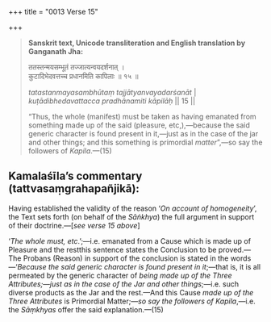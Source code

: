 +++
title = "0013 Verse 15"

+++
> **Sanskrit text, Unicode transliteration and English translation by Ganganath Jha:** 
>
> ततस्तन्मयसम्भूतं तज्जात्यन्वयदर्शनात् ।  
> कुटादिभेदवत्तच्च प्रधानमिति कापिलाः ॥ १५ ॥ 
>
> *tatastanmayasambhūtaṃ tajjātyanvayadarśanāt* \|  
> *kuṭādibhedavattacca pradhānamiti kāpilāḥ* \|\| 15 \|\| 
>
> “Thus, the whole (manifest) must be taken as having emanated from something made up of the said (pleasure, etc,),—because the said generic character is found present in it,—just as in the case of the jar and other things; and this something is primordial *matter*”,—so say the followers of *Kapila*.—(15)



## Kamalaśīla’s commentary (tattvasaṃgrahapañjikā):

Having established the validity of the reason ‘*On account of homogeneity*’, the Text sets forth (on behalf of the *Sāṅkhya*) the full argument in support of their doctrine.—[*see verse 15 above*]

‘*The whole must, etc*.’;—i.e. emanated from a Cause which is made up of Pleasure and the restthis sentence states the Conclusion to be proved.—The Probans (Reason) in support of the conclusion is stated in the words—‘*Because the said generic character is found present in it*;—that is, it is all permeated by the generic character of *being made up of the Three Attributes;—just as in the case of the Jar and other things*;—i.e. such diverse products as the Jar and the rest.—And this Cause *made up of the Three Attributes* is Primordial Matter;—*so say the followers of Kapila*,—i.e. the *Sāṃkhyas* offer the said explanation.—(15)


